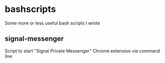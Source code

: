 # bashscripts
Some more or less useful bash scripts I wrote
## signal-messenger
Script to start "Signal Private Messenger" Chrome extension via command line
